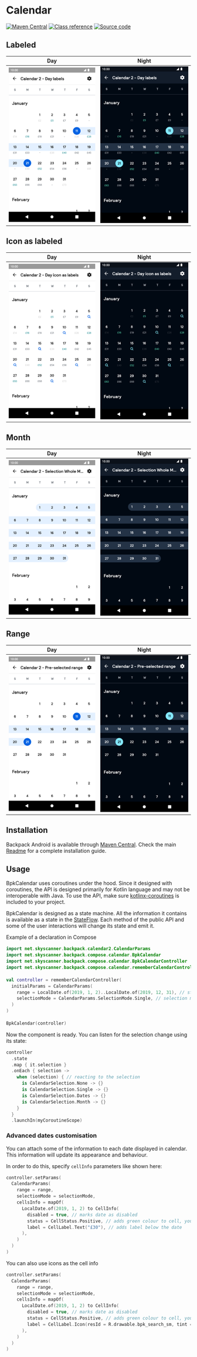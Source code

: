 # Calendar

[![Maven Central](https://img.shields.io/maven-central/v/net.skyscanner.backpack/backpack-compose)](https://search.maven.org/artifact/net.skyscanner.backpack/backpack-compose)
[![Class reference](https://img.shields.io/badge/Class%20reference-Android-blue)](https://backpack.github.io/android/backpack-compose/net.skyscanner.backpack.compose.calendar)
[![Source code](https://img.shields.io/badge/Source%20code-GitHub-lightgrey)](https://github.com/Skyscanner/backpack-android/tree/main/backpack-compose/src/main/kotlin/net/skyscanner/backpack/compose/calendar)

## Labeled

| Day | Night |
| --- | --- |
| <img src="https://raw.githubusercontent.com/Skyscanner/backpack-android/main/docs/compose/Calendar2/screenshots/day-labels.png" alt="Labeled Calendar2 component" width="375" /> | <img src="https://raw.githubusercontent.com/Skyscanner/backpack-android/main/docs/compose/Calendar2/screenshots/day-labels_dm.png" alt="Labeled Calendar2 component - dark mode" width="375" /> |

## Icon as labeled

| Day                                                                                                                                                                                                  | Night                                                                                                                                                                                                            |
|------------------------------------------------------------------------------------------------------------------------------------------------------------------------------------------------------|------------------------------------------------------------------------------------------------------------------------------------------------------------------------------------------------------------------|
| <img src="https://raw.githubusercontent.com/Skyscanner/backpack-android/main/docs/compose/Calendar2/screenshots/day-icon-as-labels.png" alt="Day icon as labeled Calendar2 component" width="375" /> | <img src="https://raw.githubusercontent.com/Skyscanner/backpack-android/main/docs/compose/Calendar2/screenshots/day-icon-as-labels_dm.png" alt="Day icon labeled Calendar2 component - dark mode" width="375" /> |


## Month

| Day | Night |
| --- | --- |
| <img src="https://raw.githubusercontent.com/Skyscanner/backpack-android/main/docs/compose/Calendar2/screenshots/selection-whole-month.png" alt="Month Calendar2 component" width="375" /> |<img src="https://raw.githubusercontent.com/Skyscanner/backpack-android/main/docs/compose/Calendar2/screenshots/selection-whole-month_dm.png" alt="Month Calendar2 component - dark mode" width="375" /> |

## Range

| Day | Night |
| --- | --- |
| <img src="https://raw.githubusercontent.com/Skyscanner/backpack-android/main/docs/compose/Calendar2/screenshots/pre-selected-range.png" alt="Range Calendar2 component" width="375" /> | <img src="https://raw.githubusercontent.com/Skyscanner/backpack-android/main/docs/compose/Calendar2/screenshots/pre-selected-range_dm.png" alt="Range Calendar2 component - dark mode" width="375" /> |

## Installation

Backpack Android is available through [Maven Central](https://search.maven.org/artifact/net.skyscanner.backpack/backpack-compose). Check the main [Readme](https://github.com/skyscanner/backpack-android#installation) for a complete installation guide.

## Usage

BpkCalendar uses coroutines under the hood.
Since it designed with coroutines, the API is designed primarily for Kotlin language and may not be interoperable with Java.
To use the API, make sure [kotlinx-coroutines](https://github.com/Kotlin/kotlinx.coroutines) is included to your project.

BpkCalendar is designed as a state machine.
All the information it contains is available as a state in the [StateFlow](https://kotlin.github.io/kotlinx.coroutines/kotlinx-coroutines-core/kotlinx.coroutines.flow/-state-flow/).
Each method of the public API and some of the user interactions will change its state and emit it.

Example of a declaration in Compose

```Kotlin
import net.skyscanner.backpack.calendar2.CalendarParams
import net.skyscanner.backpack.compose.calendar.BpkCalendar
import net.skyscanner.backpack.compose.calendar.BpkCalendarController
import net.skyscanner.backpack.compose.calendar.rememberCalendarController

val controller = rememberCalendarController(
  initialParams = CalendarParams(
    range = LocalDate.of(2019, 1, 2)..LocalDate.of(2019, 12, 31), // start and end dates in the range
    selectionMode = CalendarParams.SelectionMode.Single, // selection mode - can be Single, Dates, Months or Disabled
  )
)

BpkCalendar(controller)
```

Now the component is ready. You can listen for the selection change using its state:

```Kotlin
controller
  .state
  .map { it.selection }
  .onEach { selection ->
    when (selection) { // reacting to the selection
      is CalendarSelection.None -> {}
      is CalendarSelection.Single -> {}
      is CalendarSelection.Dates -> {}
      is CalendarSelection.Month -> {}
    }
  }
  .launchIn(myCoroutineScope)
```

### Advanced dates customisation

You can attach some of the information to each date displayed in calendar.
This information will update its appearance and behaviour.

In order to do this, specify `cellInfo` parameters like shown here:

```Kotlin
controller.setParams(
  CalendarParams(
    range = range,
    selectionMode = selectionMode,
    cellsInfo = mapOf(
      LocalDate.of(2019, 1, 2) to CellInfo(
        disabled = true, // marks date as disabled
        status = CellStatus.Positive, // adds green colour to cell, you can use Neutral, Negative, Empty and null as well
        label = CellLabel.Text("£30"), // adds label below the date
      ),
    )
  )
)
```

You can also use icons as the cell info

```Kotlin
controller.setParams(
  CalendarParams(
    range = range,
    selectionMode = selectionMode,
    cellsInfo = mapOf(
      LocalDate.of(2019, 1, 2) to CellInfo(
        disabled = true, // marks date as disabled
        status = CellStatus.Positive, // adds green colour to cell, you can use Neutral, Negative, Empty and null as well
        label = CellLabel.Icon(resId = R.drawable.bpk_search_sm, tint = R.color.bpkCoreAccent), // adds icon below the date
      ),
    )
  )
)
```
